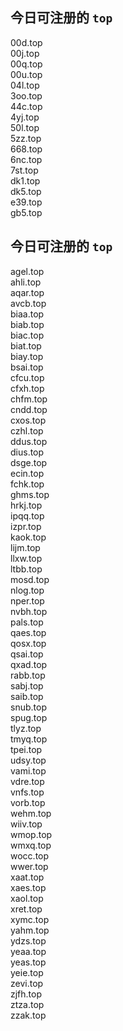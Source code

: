 
## 今日可注册的 `top`
>
00d.top   
00j.top   
00q.top   
00u.top   
04l.top   
3oo.top   
44c.top   
4yj.top   
50l.top   
5zz.top   
668.top   
6nc.top   
7st.top   
dk1.top   
dk5.top   
e39.top   
gb5.top   


## 今日可注册的 `top`
>
agel.top   
ahli.top   
aqar.top   
avcb.top   
biaa.top   
biab.top   
biac.top   
biat.top   
biay.top   
bsai.top   
cfcu.top   
cfxh.top   
chfm.top   
cndd.top   
cxos.top   
czhl.top   
ddus.top   
dius.top   
dsge.top   
ecin.top   
fchk.top   
ghms.top   
hrkj.top   
ipqq.top   
izpr.top   
kaok.top   
lijm.top   
llxw.top   
ltbb.top   
mosd.top   
nlog.top   
nper.top   
nvbh.top   
pals.top   
qaes.top   
qosx.top   
qsai.top   
qxad.top   
rabb.top   
sabj.top   
saib.top   
snub.top   
spug.top   
tlyz.top   
tmyq.top   
tpei.top   
udsy.top   
vami.top   
vdre.top   
vnfs.top   
vorb.top   
wehm.top   
wiiv.top   
wmop.top   
wmxq.top   
wocc.top   
wwer.top   
xaat.top   
xaes.top   
xaol.top   
xret.top   
xymc.top   
yahm.top   
ydzs.top   
yeaa.top   
yeas.top   
yeie.top   
zevi.top   
zjfh.top   
ztza.top   
zzak.top   

